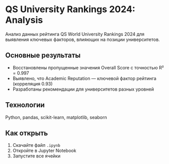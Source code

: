 # QS University Rankings 2024: Analysis

Анализ данных рейтинга QS World University Rankings 2024 для выявления ключевых факторов, влияющих на позиции университетов.

## Основные результаты

- Восстановлены пропущенные значения Overall Score с точностью R² = 0.997
- Выявлено, что Academic Reputation — ключевой фактор рейтинга (корреляция 0.93)
- Разработаны рекомендации для университетов разных уровней

## Технологии

Python, pandas, scikit-learn, matplotlib, seaborn

## Как открыть

1. Скачайте файл `.ipynb`
2. Откройте в Jupyter Notebook
3. Запустите все ячейки
